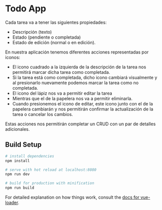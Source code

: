 # Todo App
Cada tarea va a tener las siguientes propiedades:

- Descripción (texto)
- Estado (pendiente o completada)
- Estado de edición (normal o en edición).

En nuestra aplicación tenemos diferentes acciones representadas por iconos:

- El icono cuadrado a la izquierda de la descripción de la tarea nos permitirá marcar dicha tarea como completada.
- Si la tarea está como completada, dicho icono cambiará visualmente y al presionarlo nuevamente podemos marcar la tarea como no completada.
- El icono del lápiz nos va a permitir editar la tarea
- Mientras que el de la papelera nos va a permitir eliminarla.
- Cuando presionemos el icono de editar, este icono junto con el de la papelera cambiarán y nos permitirán confirmar la actualización de la tarea o cancelar los cambios.

Estas acciones nos permitirán completar un CRUD con un par de detalles adicionales.

## Build Setup

``` bash
# install dependencies
npm install

# serve with hot reload at localhost:8080
npm run dev

# build for production with minification
npm run build
```

For detailed explanation on how things work, consult the [docs for vue-loader](http://vuejs.github.io/vue-loader).
